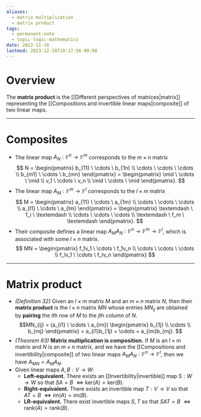 ```yaml
---
aliases:
  - matrix multiplication
  - matrix product
tags:
  - permanent-note
  - topic-logic-mathematics
date: 2022-11-16
lastmod: 2023-12-28T18:17:56-08:00
---
```

# Overview

The **matrix product** is the [[Different perspectives of matrices|matrix]] representing the [[Compositions and invertible linear maps|composite]] of two linear maps.

---
# Composites

- The linear map $A_N : \mathbb F^n \to \mathbb F^m$ corresponds to the $m \times n$ matrix
$$ N = \begin{pmatrix} b_{11} \ \cdots \ b_{1n} \\ \cdots \ \cdots \ \cdots \\ b_{m1} \ \cdots \ b_{mn} \end{pmatrix} =
\begin{pmatrix} \mid \ \cdots \ \mid \\ 
v_1 \ \cdots \ v_n \\ 
\mid \ \cdots \ \mid \end{pmatrix}. $$
- The linear map $A_M : \mathbb F^m \to \mathbb F^l$ corresponds to the $l \times m$ matrix
$$ M = \begin{pmatrix} a_{11} \ \cdots \ a_{1m} \\ \cdots \ \cdots \ \cdots \\ a_{l1} \ \cdots \ a_{lm} \end{pmatrix} =
\begin{pmatrix} \textemdash \ f_i \ \textemdash \\ 
\cdots \ \cdots \ \cdots \\ 
\textemdash \ f_m \ \textemdash \end{pmatrix}. $$
- Their composite defines a linear map $A_MA_N : \mathbb F^n \to \mathbb F^m \to \mathbb F^l$, which is associated with some $l \times n$ matrix.
$$ MN = \begin{pmatrix} f_1v_1 \ \cdots \ f_1v_n \\ 
\cdots \ \cdots \ \cdots \\ 
f_lv_1 \ \cdots \ f_lv_n \end{pmatrix} $$

----

# Matrix product

- *(Definition 32)* Given an $l \times m$ matrix $M$ and an $m \times n$ matrix $N$, then their **matrix product** is the $l \times n$ matrix $MN$ whose entries $MN_{ij}$ are obtained by **pairing** the $i$th row of $M$ to the $j$th column of $N$.
$$MN_{ij} = (a_{i1} \ \cdots \ a_{im}) 
\begin{pmatrix} b_{1j} \\ \cdots \\ b_{mj} \end{pmatrix} = 
a_{i1}b_{1j} + \cdots + a_{im}b_{mj}. $$
- *(Theorem 63)* **Matrix multiplication is composition.** If $M$ is an $l \times m$ matrix and $N$ is an $m \times n$ matrix, and we have the [[Compositions and invertibility|composite]] of two linear maps $A_MA_N : \mathbb F^n \to \mathbb F^l$, then we have $A_{MN} = A_MA_N$. 
- Given linear maps $A,B : V \to W$:
	- **Left-equivalent.** There exists an [[Invertibility|invertible]] map $S : W \to W$ so that $SA = B$ $\iff \text{ker}(A) = \text{ker}(B)$.
	- **Right-equivalent.** There exists an invertible map $T : V \to V$ so that $AT = B$ $\iff \text{im}(A) = \text{im}(B)$.
	- **LR-equivalent.** There exist invertible maps $S,T$ so that $SAT = B$ $\iff \text{rank}(A) = \text{rank}(B)$. 